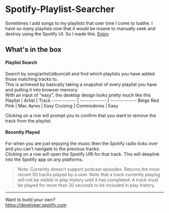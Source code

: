 # Spotify-Playlist-Searcher

Sometimes I add songs to my playlists that over time I come to loathe.
I have so many playlists now that it would be insane to manually seek and destroy using the Spotify UI.
So I made this. [Enjoy](https://philsps.azurewebsites.net)

## What's in the box
#### Playlist Search
Search by song/artist/album/all and find which playlists you have added those matching tracks to.\
This is achieved by basically taking a snapshot of every playlist you have and pulling it into browser memory.\
With an input of "easy", the desktop design looks pretty much like this
Playlist | Artist | Track
------------ | ------------- | -------------
Beige Red Pink | Mac Ayres | Easy
Cruising | Commodores | Easy


Clicking on a row will prompt you to confirm that you want to remove the track from the playlist.

#### Recently Played
For when you are just enjoying the music then the Spotify radio ticks over and you can't navigate to the previous tracks.\
Clicking on a row will open the Spotify URI for that track. This will deeplink into the Spotify app on any platforms.
>Note: Currently doesn’t support podcast episodes. Returns the most recent 50 tracks played by a user. Note that a track currently playing will not be visible in play history until it has completed. A track must be played for more than 30 seconds to be included in play history.


***

Want to build your own?\
https://developer.spotify.com
